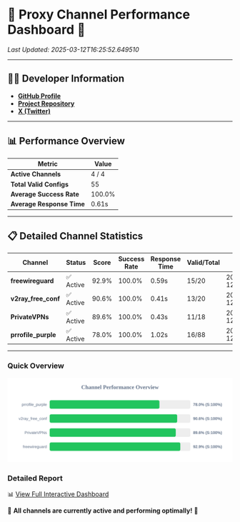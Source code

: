 # 🌟 Proxy Channel Performance Dashboard 🌟

_Last Updated: 2025-03-12T16:25:52.649510_

---

## 👩‍💻 Developer Information

- **[GitHub Profile](https://github.com/4n0nymou3)**  
- **[Project Repository](https://github.com/4n0nymou3/multi-proxy-config-fetcher)**  
- **[X (Twitter)](https://x.com/4n0nymou3)**  

---

## 📊 Performance Overview

| Metric                | Value       |
|-----------------------|-------------|
| **Active Channels**   | 4 / 4       |
| **Total Valid Configs** | 55          |
| **Average Success Rate** | 100.0%      |
| **Average Response Time** | 0.61s       |

---

## 📋 Detailed Channel Statistics

| Channel          | Status     | Score  | Success Rate | Response Time | Valid/Total | Last Success               |
|------------------|------------|--------|--------------|---------------|-------------|----------------------------|
| **freewireguard**  | ✅ Active  | 92.9%  | 100.0% | 0.59s         | 15/20       | 2025-03-12T16:25:52.647675 |
| **v2ray_free_conf**  | ✅ Active  | 90.6%  | 100.0% | 0.41s         | 13/20       | 2025-03-12T16:25:51.573303 |
| **PrivateVPNs**  | ✅ Active  | 89.6%  | 100.0% | 0.43s         | 11/18       | 2025-03-12T16:25:52.032695 |
| **prrofile_purple**  | ✅ Active  | 78.0%  | 100.0% | 1.02s         | 16/88       | 2025-03-12T16:25:51.091505 |

---

### Quick Overview
<div align="center">
  <a href="https://raw.githubusercontent.com/nullluser/NullRepo/refs/heads/main/assets/channel_stats_chart.svg">
    <img src="https://raw.githubusercontent.com/nullluser/NullRepo/refs/heads/main/assets/channel_stats_chart.svg" alt="Source Performance Statistics" width="800">
  </a>
</div>

### Detailed Report
📊 [View Full Interactive Dashboard](https://htmlpreview.github.io/?https://github.com/nullluser/NullRepo/blob/main/assets/performance_report.html)

🎉 **All channels are currently active and performing optimally!** 🎉
